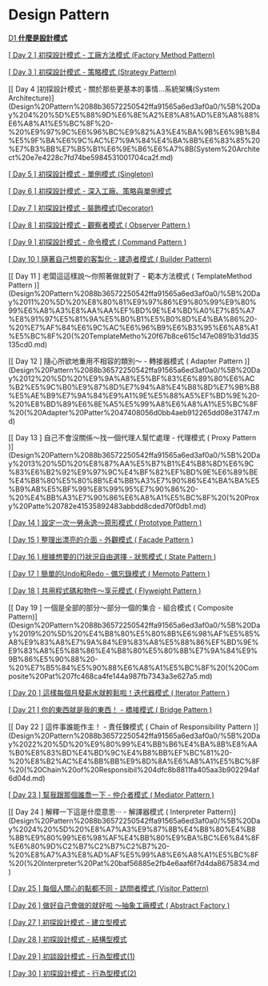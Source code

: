 # Design Pattern

[D1 **什麼是設計模式**](Design%20Pattern%2088b36572250542ffa91565a6ed3af0a0/D1%20%E4%BB%80%E9%BA%BC%E6%98%AF%E8%A8%AD%E8%A8%88%E6%A8%A1%E5%BC%8F%203a694b76a945412c96b8048e2b4db292.md)

[[ Day 2 ] 初探設計模式 - 工廠方法模式 (Factory Method Pattern)](Design%20Pattern%2088b36572250542ffa91565a6ed3af0a0/%5B%20Day%202%20%5D%20%E5%88%9D%E6%8E%A2%E8%A8%AD%E8%A8%88%E6%A8%A1%E5%BC%8F%20-%20%E5%B7%A5%E5%BB%A0%E6%96%B9%E6%B3%95%E6%A8%A1%E5%BC%8F%20(Factory%20Method%20Pattern)%20c4b2b6bde09648c29a466411d8f09d1a.md)

[[ Day 3 ] 初探設計模式 - 策略模式 (Strategy Pattern)](Design%20Pattern%2088b36572250542ffa91565a6ed3af0a0/%5B%20Day%203%20%5D%20%E5%88%9D%E6%8E%A2%E8%A8%AD%E8%A8%88%E6%A8%A1%E5%BC%8F%20-%20%E7%AD%96%E7%95%A5%E6%A8%A1%E5%BC%8F%20(Strategy%20Pattern)%208f986fdcd52445f5ac8a61166b81eb47.md)

[[ Day 4 ]初探設計模式 - 關於那些更基本的事情...系統架構(System Architecture)](Design%20Pattern%2088b36572250542ffa91565a6ed3af0a0/%5B%20Day%204%20%5D%E5%88%9D%E6%8E%A2%E8%A8%AD%E8%A8%88%E6%A8%A1%E5%BC%8F%20-%20%E9%97%9C%E6%96%BC%E9%82%A3%E4%BA%9B%E6%9B%B4%E5%9F%BA%E6%9C%AC%E7%9A%84%E4%BA%8B%E6%83%85%20%E7%B3%BB%E7%B5%B1%E6%9E%B6%E6%A7%8B(System%20Architect%20e7e4228c7fd74be5984531001704ca2f.md)

[[ Day 5 ] 初探設計模式 - 單例模式 (Singleton)](Design%20Pattern%2088b36572250542ffa91565a6ed3af0a0/%5B%20Day%205%20%5D%20%E5%88%9D%E6%8E%A2%E8%A8%AD%E8%A8%88%E6%A8%A1%E5%BC%8F%20-%20%E5%96%AE%E4%BE%8B%E6%A8%A1%E5%BC%8F%20(Singleton)%2063b19a482442403684f4d8ffd0211caf.md)

[[ Day 6 ] 初探設計模式 - 深入工廠、策略與單例模式](Design%20Pattern%2088b36572250542ffa91565a6ed3af0a0/%5B%20Day%206%20%5D%20%E5%88%9D%E6%8E%A2%E8%A8%AD%E8%A8%88%E6%A8%A1%E5%BC%8F%20-%20%E6%B7%B1%E5%85%A5%E5%B7%A5%E5%BB%A0%E3%80%81%E7%AD%96%E7%95%A5%E8%88%87%E5%96%AE%E4%BE%8B%E6%A8%A1%E5%BC%8F%209757c5c322ae49a0b5ae0d66903258c4.md)

[[ Day 7 ] 初探設計模式 - 裝飾模式(Decorator)](Design%20Pattern%2088b36572250542ffa91565a6ed3af0a0/%5B%20Day%207%20%5D%20%E5%88%9D%E6%8E%A2%E8%A8%AD%E8%A8%88%E6%A8%A1%E5%BC%8F%20-%20%E8%A3%9D%E9%A3%BE%E6%A8%A1%E5%BC%8F(Decorator)%20ebc7756fda574082be0586f4a575d75f.md)

[[ Day 8 ] 初探設計模式 - 觀察者模式 ( Observer Pattern )](Design%20Pattern%2088b36572250542ffa91565a6ed3af0a0/%5B%20Day%208%20%5D%20%E5%88%9D%E6%8E%A2%E8%A8%AD%E8%A8%88%E6%A8%A1%E5%BC%8F%20-%20%E8%A7%80%E5%AF%9F%E8%80%85%E6%A8%A1%E5%BC%8F%20(%20Observer%20Pattern%20)%2096110e9f6f8846fd866d39b1626f666f.md)

[[ Day 9 ] 初探設計模式 - 命令模式 ( Command Pattern )](Design%20Pattern%2088b36572250542ffa91565a6ed3af0a0/%5B%20Day%209%20%5D%20%E5%88%9D%E6%8E%A2%E8%A8%AD%E8%A8%88%E6%A8%A1%E5%BC%8F%20-%20%E5%91%BD%E4%BB%A4%E6%A8%A1%E5%BC%8F%20(%20Command%20Pattern%20)%2096b55a43633b4ab985baf789e4a467e3.md)

[[ Day 10 ] 隨著自己想要的客製化 - 建造者模式 ( Builder Pattern)](Design%20Pattern%2088b36572250542ffa91565a6ed3af0a0/%5B%20Day%2010%20%5D%20%E9%9A%A8%E8%91%97%E8%87%AA%E5%B7%B1%E6%83%B3%E8%A6%81%E7%9A%84%E5%AE%A2%E8%A3%BD%E5%8C%96%20-%20%E5%BB%BA%E9%80%A0%E8%80%85%E6%A8%A1%E5%BC%8F%20(%20Builder%20Pattern)%209bb2f1456f8e4e14a1e619867747ea1d.md)

[[ Day 11 ] 老闆這這樣說～你照著做就對了 - 範本方法模式 ( TemplateMethod Pattern )](Design%20Pattern%2088b36572250542ffa91565a6ed3af0a0/%5B%20Day%2011%20%5D%20%E8%80%81%E9%97%86%E9%80%99%E9%80%99%E6%A8%A3%E8%AA%AA%EF%BD%9E%E4%BD%A0%E7%85%A7%E8%91%97%E5%81%9A%E5%B0%B1%E5%B0%8D%E4%BA%86%20-%20%E7%AF%84%E6%9C%AC%E6%96%B9%E6%B3%95%E6%A8%A1%E5%BC%8F%20(%20TemplateMetho%20f67b8ce615c147e0891b31dd35135cd0.md)

[[ Day 12 ] 隨心所欲地重用不相容的類別～ - 轉接器模式 ( Adapter Pattern )](Design%20Pattern%2088b36572250542ffa91565a6ed3af0a0/%5B%20Day%2012%20%5D%20%E9%9A%A8%E5%BF%83%E6%89%80%E6%AC%B2%E5%9C%B0%E9%87%8D%E7%94%A8%E4%B8%8D%E7%9B%B8%E5%AE%B9%E7%9A%84%E9%A1%9E%E5%88%A5%EF%BD%9E%20-%20%E8%BD%89%E6%8E%A5%E5%99%A8%E6%A8%A1%E5%BC%8F%20(%20Adapter%20Patter%2047408056d0bb4aeb912265dd08e31747.md)

[[ Day 13 ] 自己不會沒關係～找一個代理人幫忙處理 - 代理模式 ( Proxy Pattern )](Design%20Pattern%2088b36572250542ffa91565a6ed3af0a0/%5B%20Day%2013%20%5D%20%E8%87%AA%E5%B7%B1%E4%B8%8D%E6%9C%83%E6%B2%92%E9%97%9C%E4%BF%82%EF%BD%9E%E6%89%BE%E4%B8%80%E5%80%8B%E4%BB%A3%E7%90%86%E4%BA%BA%E5%B9%AB%E5%BF%99%E8%99%95%E7%90%86%20-%20%E4%BB%A3%E7%90%86%E6%A8%A1%E5%BC%8F%20(%20Proxy%20Patte%20782e41535892483abbdd8cded70f0db1.md)

[[ Day 14 ] 設定一次一勞永逸～原形模式 ( Prototype Pattern )](Design%20Pattern%2088b36572250542ffa91565a6ed3af0a0/%5B%20Day%2014%20%5D%20%E8%A8%AD%E5%AE%9A%E4%B8%80%E6%AC%A1%E4%B8%80%E5%8B%9E%E6%B0%B8%E9%80%B8%EF%BD%9E%E5%8E%9F%E5%BD%A2%E6%A8%A1%E5%BC%8F%20(%20Prototype%20Pattern%20)%209ac56c7366dd4a5eaa2c43e743a3befe.md)

[[ Day 15 ] 整理出漂亮的介面 - 外觀模式 ( Facade Pattern )](Design%20Pattern%2088b36572250542ffa91565a6ed3af0a0/%5B%20Day%2015%20%5D%20%E6%95%B4%E7%90%86%E5%87%BA%E6%BC%82%E4%BA%AE%E7%9A%84%E4%BB%8B%E9%9D%A2%20-%20%E5%A4%96%E8%A7%80%E6%A8%A1%E5%BC%8F%20(%20Facade%20Pattern%20)%20f1b267240cef4e9fb4a3f76ecdb06925.md)

[[ Day 16 ] 根據想要的(?)狀況自由選擇 - 狀態模式 ( State Pattern )](Design%20Pattern%2088b36572250542ffa91565a6ed3af0a0/%5B%20Day%2016%20%5D%20%E6%A0%B9%E6%93%9A%E6%83%B3%E8%A6%81%E7%9A%84(%20)%E7%8B%80%E6%B3%81%E8%87%AA%E7%94%B1%E9%81%B8%E6%93%87%20-%20%E7%8B%80%E6%85%8B%E6%A8%A1%E5%BC%8F%20(%20State%20Pattern%20)%200452af3afbd84ba4adfee9112947eeed.md)

[[ Day 17 ] 簡單的Undo和Redo - 備忘錄模式 ( Memoto Pattern )](Design%20Pattern%2088b36572250542ffa91565a6ed3af0a0/%5B%20Day%2017%20%5D%20%E7%B0%A1%E5%96%AE%E7%9A%84Undo%E5%92%8CRedo%20-%20%E5%82%99%E5%BF%98%E9%8C%84%E6%A8%A1%E5%BC%8F%20(%20Memoto%20Pattern%20)%208e5cdf69948342ae8037930e4286ab86.md)

[[ Day 18 ] 共用程式碼和物件～享元模式 ( Flyweight Pattern )](Design%20Pattern%2088b36572250542ffa91565a6ed3af0a0/%5B%20Day%2018%20%5D%20%E5%85%B1%E7%94%A8%E7%A8%8B%E5%BC%8F%E7%A2%BC%E5%92%8C%E7%89%A9%E4%BB%B6%EF%BD%9E%E4%BA%AB%E5%85%83%E6%A8%A1%E5%BC%8F%20(%20Flyweight%20Pattern%20)%2077813b90515f49bd8920f5dd2eee7486.md)

[[ Day 19 ] 一個是全部的部分～部分一個的集合 - 組合模式 ( Composite Pattern)](Design%20Pattern%2088b36572250542ffa91565a6ed3af0a0/%5B%20Day%2019%20%5D%20%E4%B8%80%E5%80%8B%E6%98%AF%E5%85%A8%E9%83%A8%E7%9A%84%E9%83%A8%E5%88%86%EF%BD%9E%E9%83%A8%E5%88%86%E4%B8%80%E5%80%8B%E7%9A%84%E9%9B%86%E5%90%88%20-%20%E7%B5%84%E5%90%88%E6%A8%A1%E5%BC%8F%20(%20Composite%20Pat%207fc468ca4fe144a987fb7343a3e627a5.md)

[[ Day 20 ] 這樣每個月發薪水就輕鬆啦！迭代器模式 ( Iterator Pattern )](Design%20Pattern%2088b36572250542ffa91565a6ed3af0a0/%5B%20Day%2020%20%5D%20%E9%80%99%E6%A8%A3%E6%AF%8F%E5%80%8B%E6%9C%88%E7%99%BC%E8%96%AA%E6%B0%B4%E5%B0%B1%E8%BC%95%E9%AC%86%E5%95%A6%EF%BC%81%E8%BF%AD%E4%BB%A3%E5%99%A8%E6%A8%A1%E5%BC%8F%20(%20Iterator%20Pattern%20)%201054dba4b5c1494dbbe6b14f48b9bd4e.md)

[[ Day 21 ] 你的東西就是我的東西！ - 橋接模式 ( Bridge Pattern )](Design%20Pattern%2088b36572250542ffa91565a6ed3af0a0/%5B%20Day%2021%20%5D%20%E4%BD%A0%E7%9A%84%E6%9D%B1%E8%A5%BF%E5%B0%B1%E6%98%AF%E6%88%91%E7%9A%84%E6%9D%B1%E8%A5%BF%EF%BC%81%20-%20%E6%A9%8B%E6%8E%A5%E6%A8%A1%E5%BC%8F%20(%20Bridge%20Pattern%20)%20884c81d353104b3db96f49d7c2229fb9.md)

[[ Day 22 ] 這件事誰能作主！ - 責任鍊模式 ( Chain of Responsibility Pattern )](Design%20Pattern%2088b36572250542ffa91565a6ed3af0a0/%5B%20Day%2022%20%5D%20%E9%80%99%E4%BB%B6%E4%BA%8B%E8%AA%B0%E8%83%BD%E4%BD%9C%E4%B8%BB%EF%BC%81%20-%20%E8%B2%AC%E4%BB%BB%E9%8D%8A%E6%A8%A1%E5%BC%8F%20(%20Chain%20of%20Responsibil%204dfc8b8811fa405aa3b902294af6d04d.md)

[[ Day 23 ] 幫我跟那個誰喬一下 - 仲介者模式 ( Mediator Pattern )](Design%20Pattern%2088b36572250542ffa91565a6ed3af0a0/%5B%20Day%2023%20%5D%20%E5%B9%AB%E6%88%91%E8%B7%9F%E9%82%A3%E5%80%8B%E8%AA%B0%E5%96%AC%E4%B8%80%E4%B8%8B%20-%20%E4%BB%B2%E4%BB%8B%E8%80%85%E6%A8%A1%E5%BC%8F%20(%20Mediator%20Pattern%20)%2041d4fdd8c0344e319bf54fc623133a76.md)

[[ Day 24 ] 解釋一下這是什麼意思··· - 解譯器模式 ( Interpreter Pattern)](Design%20Pattern%2088b36572250542ffa91565a6ed3af0a0/%5B%20Day%2024%20%5D%20%E8%A7%A3%E9%87%8B%E4%B8%80%E4%B8%8B%E9%80%99%E6%98%AF%E4%BB%80%E9%BA%BC%E6%84%8F%E6%80%9D%C2%B7%C2%B7%C2%B7%20-%20%E8%A7%A3%E8%AD%AF%E5%99%A8%E6%A8%A1%E5%BC%8F%20(%20Interpreter%20Pat%20baf56885e2fb4e6aaf6f7d4da8675834.md)

[[ Day 25 ] 每個人關心的點都不同 - 訪問者模式 (Visitor Pattern)](Design%20Pattern%2088b36572250542ffa91565a6ed3af0a0/%5B%20Day%2025%20%5D%20%E6%AF%8F%E5%80%8B%E4%BA%BA%E9%97%9C%E5%BF%83%E7%9A%84%E9%BB%9E%E9%83%BD%E4%B8%8D%E5%90%8C%20-%20%E8%A8%AA%E5%95%8F%E8%80%85%E6%A8%A1%E5%BC%8F%20(Visitor%20Pattern)%2021eb949d4d7341b7b3eb1ea2701b8821.md)

[[ Day 26 ] 做好自己會做的就好啦 ～抽象工廠模式 ( Abstract Factory )](Design%20Pattern%2088b36572250542ffa91565a6ed3af0a0/%5B%20Day%2026%20%5D%20%E5%81%9A%E5%A5%BD%E8%87%AA%E5%B7%B1%E6%9C%83%E5%81%9A%E7%9A%84%E5%B0%B1%E5%A5%BD%E5%95%A6%20%EF%BD%9E%E6%8A%BD%E8%B1%A1%E5%B7%A5%E5%BB%A0%E6%A8%A1%E5%BC%8F%20(%20Abstract%20Factory%20)%20e598f06ef0954d0d96a084739e723591.md)

[[ Day 27 ] 初探設計模式 - 建立型模式](Design%20Pattern%2088b36572250542ffa91565a6ed3af0a0/%5B%20Day%2027%20%5D%20%E5%88%9D%E6%8E%A2%E8%A8%AD%E8%A8%88%E6%A8%A1%E5%BC%8F%20-%20%E5%BB%BA%E7%AB%8B%E5%9E%8B%E6%A8%A1%E5%BC%8F%206a57ccb08f0f4b5f9024a7576d66cacf.md)

[[ Day 28 ] 初探設計模式 - 結構型模式](Design%20Pattern%2088b36572250542ffa91565a6ed3af0a0/%5B%20Day%2028%20%5D%20%E5%88%9D%E6%8E%A2%E8%A8%AD%E8%A8%88%E6%A8%A1%E5%BC%8F%20-%20%E7%B5%90%E6%A7%8B%E5%9E%8B%E6%A8%A1%E5%BC%8F%20673e6eb46cce49c2aa136167e9f4656b.md)

[[ Day 29 ] 初談設計模式 - 行為型模式(1)](Design%20Pattern%2088b36572250542ffa91565a6ed3af0a0/%5B%20Day%2029%20%5D%20%E5%88%9D%E8%AB%87%E8%A8%AD%E8%A8%88%E6%A8%A1%E5%BC%8F%20-%20%E8%A1%8C%E7%82%BA%E5%9E%8B%E6%A8%A1%E5%BC%8F(1)%20ff5784e124664e32b21c72357d4f33d0.md)

[[ Day 30 ] 初探設計模式 - 行為型模式(2)](Design%20Pattern%2088b36572250542ffa91565a6ed3af0a0/%5B%20Day%2030%20%5D%20%E5%88%9D%E6%8E%A2%E8%A8%AD%E8%A8%88%E6%A8%A1%E5%BC%8F%20-%20%E8%A1%8C%E7%82%BA%E5%9E%8B%E6%A8%A1%E5%BC%8F(2)%20b58dd69f1026431f916c247382a3c7a0.md)